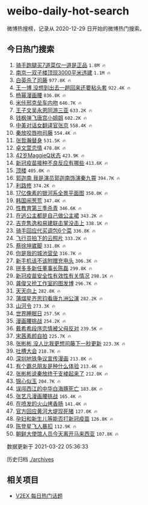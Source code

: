 # weibo-daily-hot-search

微博热搜榜，记录从 2020-12-29 日开始的微博热门搜索。

## 今日热门搜索

<!-- BEGIN -->

1. [骑手跑腿买7道菜仅一道是正品](https://s.weibo.com/weibo?q=%23%E9%AA%91%E6%89%8B%E8%B7%91%E8%85%BF%E4%B9%B07%E9%81%93%E8%8F%9C%E4%BB%85%E4%B8%80%E9%81%93%E6%98%AF%E6%AD%A3%E5%93%81%23&Refer=top) `1.8M 🔥`
1. [南京一双子楼顶现3000平米违建](https://s.weibo.com/weibo?q=%23%E5%8D%97%E4%BA%AC%E4%B8%80%E5%8F%8C%E5%AD%90%E6%A5%BC%E9%A1%B6%E7%8E%B03000%E5%B9%B3%E7%B1%B3%E8%BF%9D%E5%BB%BA%23&Refer=top) `1.1M 🔥`
1. [白英杀了司藤](https://s.weibo.com/weibo?q=%E7%99%BD%E8%8B%B1%E6%9D%80%E4%BA%86%E5%8F%B8%E8%97%A4&Refer=top) `977.8K 🔥`
1. [王一博 没想到出去一趟回来还要粘头套](https://s.weibo.com/weibo?q=%E7%8E%8B%E4%B8%80%E5%8D%9A%20%E6%B2%A1%E6%83%B3%E5%88%B0%E5%87%BA%E5%8E%BB%E4%B8%80%E8%B6%9F%E5%9B%9E%E6%9D%A5%E8%BF%98%E8%A6%81%E7%B2%98%E5%A4%B4%E5%A5%97&Refer=top) `922.4K 🔥`
1. [杨幂漫画腰](https://s.weibo.com/weibo?q=%23%E6%9D%A8%E5%B9%82%E6%BC%AB%E7%94%BB%E8%85%B0%23&Refer=top) `836.8K 🔥`
1. [米佧邢克垒车内吻](https://s.weibo.com/weibo?q=%23%E7%B1%B3%E4%BD%A7%E9%82%A2%E5%85%8B%E5%9E%92%E8%BD%A6%E5%86%85%E5%90%BB%23&Refer=top) `646.7K 🔥`
1. [王子文吴永恩同游三亚](https://s.weibo.com/weibo?q=%23%E7%8E%8B%E5%AD%90%E6%96%87%E5%90%B4%E6%B0%B8%E6%81%A9%E5%90%8C%E6%B8%B8%E4%B8%89%E4%BA%9A%23&Refer=top) `633.2K 🔥`
1. [钱枫弹飞唐宫小姐姐](https://s.weibo.com/weibo?q=%23%E9%92%B1%E6%9E%AB%E5%BC%B9%E9%A3%9E%E5%94%90%E5%AE%AB%E5%B0%8F%E5%A7%90%E5%A7%90%23&Refer=top) `602.2K 🔥`
1. [中美对话女翻译官张京](https://s.weibo.com/weibo?q=%23%E4%B8%AD%E7%BE%8E%E5%AF%B9%E8%AF%9D%E5%A5%B3%E7%BF%BB%E8%AF%91%E5%AE%98%E5%BC%A0%E4%BA%AC%23&Refer=top) `558.4K 🔥`
1. [秦放咬唇吻司藤](https://s.weibo.com/weibo?q=%23%E7%A7%A6%E6%94%BE%E5%92%AC%E5%94%87%E5%90%BB%E5%8F%B8%E8%97%A4%23&Refer=top) `554.4K 🔥`
1. [张哲瀚替身](https://s.weibo.com/weibo?q=%23%E5%BC%A0%E5%93%B2%E7%80%9A%E6%9B%BF%E8%BA%AB%23&Refer=top) `531.5K 🔥`
1. [卓文萱恋情](https://s.weibo.com/weibo?q=%23%E5%8D%93%E6%96%87%E8%90%B1%E6%81%8B%E6%83%85%23&Refer=top) `478.8K 🔥`
1. [42岁MaggieQ状态](https://s.weibo.com/weibo?q=%2342%E5%B2%81MaggieQ%E7%8A%B6%E6%80%81%23&Refer=top) `423.9K 🔥`
1. [新冠疫苗接种不良反应有哪些](https://s.weibo.com/weibo?q=%23%E6%96%B0%E5%86%A0%E7%96%AB%E8%8B%97%E6%8E%A5%E7%A7%8D%E4%B8%8D%E8%89%AF%E5%8F%8D%E5%BA%94%E6%9C%89%E5%93%AA%E4%BA%9B%23&Refer=top) `413.6K 🔥`
1. [顶楼](https://s.weibo.com/weibo?q=%E9%A1%B6%E6%A5%BC&Refer=top) `405.0K 🔥`
1. [郭迦南 我是演员郭迦南饰演秦九霄](https://s.weibo.com/weibo?q=%E9%83%AD%E8%BF%A6%E5%8D%97%20%E6%88%91%E6%98%AF%E6%BC%94%E5%91%98%E9%83%AD%E8%BF%A6%E5%8D%97%E9%A5%B0%E6%BC%94%E7%A7%A6%E4%B9%9D%E9%9C%84&Refer=top) `394.7K 🔥`
1. [利路修](https://s.weibo.com/weibo?q=%E5%88%A9%E8%B7%AF%E4%BF%AE&Refer=top) `374.2K 🔥`
1. [17亿像素的银河系全景平面图](https://s.weibo.com/weibo?q=%2317%E4%BA%BF%E5%83%8F%E7%B4%A0%E7%9A%84%E9%93%B6%E6%B2%B3%E7%B3%BB%E5%85%A8%E6%99%AF%E5%B9%B3%E9%9D%A2%E5%9B%BE%23&Refer=top) `350.0K 🔥`
1. [韩国闹葱荒](https://s.weibo.com/weibo?q=%23%E9%9F%A9%E5%9B%BD%E9%97%B9%E8%91%B1%E8%8D%92%23&Refer=top) `347.4K 🔥`
1. [性教育第三季杀青](https://s.weibo.com/weibo?q=%23%E6%80%A7%E6%95%99%E8%82%B2%E7%AC%AC%E4%B8%89%E5%AD%A3%E6%9D%80%E9%9D%92%23&Refer=top) `346.6K 🔥`
1. [在逃公主都是自己做公主裙](https://s.weibo.com/weibo?q=%E5%9C%A8%E9%80%83%E5%85%AC%E4%B8%BB%E9%83%BD%E6%98%AF%E8%87%AA%E5%B7%B1%E5%81%9A%E5%85%AC%E4%B8%BB%E8%A3%99&Refer=top) `343.2K 🔥`
1. [吉克隽逸和易建联击掌没击上](https://s.weibo.com/weibo?q=%23%E5%90%89%E5%85%8B%E9%9A%BD%E9%80%B8%E5%92%8C%E6%98%93%E5%BB%BA%E8%81%94%E5%87%BB%E6%8E%8C%E6%B2%A1%E5%87%BB%E4%B8%8A%23&Refer=top) `338.1K 🔥`
1. [骑手回应代买调包6个菜](https://s.weibo.com/weibo?q=%E9%AA%91%E6%89%8B%E5%9B%9E%E5%BA%94%E4%BB%A3%E4%B9%B0%E8%B0%83%E5%8C%856%E4%B8%AA%E8%8F%9C&Refer=top) `336.8K 🔥`
1. [飞行员拍下的云照片](https://s.weibo.com/weibo?q=%23%E9%A3%9E%E8%A1%8C%E5%91%98%E6%8B%8D%E4%B8%8B%E7%9A%84%E4%BA%91%E7%85%A7%E7%89%87%23&Refer=top) `333.2K 🔥`
1. [蔡徐坤崴脚](https://s.weibo.com/weibo?q=%23%E8%94%A1%E5%BE%90%E5%9D%A4%E5%B4%B4%E8%84%9A%23&Refer=top) `331.8K 🔥`
1. [你是我的城池营垒](https://s.weibo.com/weibo?q=%E4%BD%A0%E6%98%AF%E6%88%91%E7%9A%84%E5%9F%8E%E6%B1%A0%E8%90%A5%E5%9E%92&Refer=top) `316.7K 🔥`
1. [新手机该不该附赠充电头](https://s.weibo.com/weibo?q=%23%E6%96%B0%E6%89%8B%E6%9C%BA%E8%AF%A5%E4%B8%8D%E8%AF%A5%E9%99%84%E8%B5%A0%E5%85%85%E7%94%B5%E5%A4%B4%23&Refer=top) `306.3K 🔥`
1. [拼多多新任董事长陈磊](https://s.weibo.com/weibo?q=%E6%8B%BC%E5%A4%9A%E5%A4%9A%E6%96%B0%E4%BB%BB%E8%91%A3%E4%BA%8B%E9%95%BF%E9%99%88%E7%A3%8A&Refer=top) `299.8K 🔥`
1. [新冠疫苗安全性有效性有关情况](https://s.weibo.com/weibo?q=%23%E6%96%B0%E5%86%A0%E7%96%AB%E8%8B%97%E5%AE%89%E5%85%A8%E6%80%A7%E6%9C%89%E6%95%88%E6%80%A7%E6%9C%89%E5%85%B3%E6%83%85%E5%86%B5%23&Refer=top) `298.1K 🔥`
1. [龚俊又抢工作室的图发博](https://s.weibo.com/weibo?q=%23%E9%BE%9A%E4%BF%8A%E5%8F%88%E6%8A%A2%E5%B7%A5%E4%BD%9C%E5%AE%A4%E7%9A%84%E5%9B%BE%E5%8F%91%E5%8D%9A%23&Refer=top) `296.7K 🔥`
1. [天天向上](https://s.weibo.com/weibo?q=%E5%A4%A9%E5%A4%A9%E5%90%91%E4%B8%8A&Refer=top) `282.8K 🔥`
1. [蒲熠星齐思钧看唐九洲公演](https://s.weibo.com/weibo?q=%23%E8%92%B2%E7%86%A0%E6%98%9F%E9%BD%90%E6%80%9D%E9%92%A7%E7%9C%8B%E5%94%90%E4%B9%9D%E6%B4%B2%E5%85%AC%E6%BC%94%23&Refer=top) `282.2K 🔥`
1. [山河令](https://s.weibo.com/weibo?q=%E5%B1%B1%E6%B2%B3%E4%BB%A4&Refer=top) `273.3K 🔥`
1. [世界睡眠日](https://s.weibo.com/weibo?q=%23%E4%B8%96%E7%95%8C%E7%9D%A1%E7%9C%A0%E6%97%A5%23&Refer=top) `257.5K 🔥`
1. [漫画腰挑战](https://s.weibo.com/weibo?q=%23%E6%BC%AB%E7%94%BB%E8%85%B0%E6%8C%91%E6%88%98%23&Refer=top) `254.2K 🔥`
1. [戴希希段序恋情被父母反对](https://s.weibo.com/weibo?q=%23%E6%88%B4%E5%B8%8C%E5%B8%8C%E6%AE%B5%E5%BA%8F%E6%81%8B%E6%83%85%E8%A2%AB%E7%88%B6%E6%AF%8D%E5%8F%8D%E5%AF%B9%23&Refer=top) `239.5K 🔥`
1. [宋茜素颜自拍](https://s.weibo.com/weibo?q=%23%E5%AE%8B%E8%8C%9C%E7%B4%A0%E9%A2%9C%E8%87%AA%E6%8B%8D%23&Refer=top) `225.7K 🔥`
1. [张彬彬 没人比我更想司藤下一秒更新](https://s.weibo.com/weibo?q=%E5%BC%A0%E5%BD%AC%E5%BD%AC%20%E6%B2%A1%E4%BA%BA%E6%AF%94%E6%88%91%E6%9B%B4%E6%83%B3%E5%8F%B8%E8%97%A4%E4%B8%8B%E4%B8%80%E7%A7%92%E6%9B%B4%E6%96%B0&Refer=top) `223.3K 🔥`
1. [吐槽大会](https://s.weibo.com/weibo?q=%E5%90%90%E6%A7%BD%E5%A4%A7%E4%BC%9A&Refer=top) `218.7K 🔥`
1. [深圳地铁争议宣传漫画](https://s.weibo.com/weibo?q=%E6%B7%B1%E5%9C%B3%E5%9C%B0%E9%93%81%E4%BA%89%E8%AE%AE%E5%AE%A3%E4%BC%A0%E6%BC%AB%E7%94%BB&Refer=top) `213.8K 🔥`
1. [有个霸总朋友是种什么体验](https://s.weibo.com/weibo?q=%23%E6%9C%89%E4%B8%AA%E9%9C%B8%E6%80%BB%E6%9C%8B%E5%8F%8B%E6%98%AF%E7%A7%8D%E4%BB%80%E4%B9%88%E4%BD%93%E9%AA%8C%23&Refer=top) `213.4K 🔥`
1. [张彬彬说秦放终于支棱起来了](https://s.weibo.com/weibo?q=%23%E5%BC%A0%E5%BD%AC%E5%BD%AC%E8%AF%B4%E7%A7%A6%E6%94%BE%E7%BB%88%E4%BA%8E%E6%94%AF%E6%A3%B1%E8%B5%B7%E6%9D%A5%E4%BA%86%23&Refer=top) `212.0K 🔥`
1. [锦心似玉](https://s.weibo.com/weibo?q=%E9%94%A6%E5%BF%83%E4%BC%BC%E7%8E%89&Refer=top) `204.7K 🔥`
1. [误闯西江的中华白海豚死亡](https://s.weibo.com/weibo?q=%E8%AF%AF%E9%97%AF%E8%A5%BF%E6%B1%9F%E7%9A%84%E4%B8%AD%E5%8D%8E%E7%99%BD%E6%B5%B7%E8%B1%9A%E6%AD%BB%E4%BA%A1&Refer=top) `183.8K 🔥`
1. [张艺凡漫画腰挑战](https://s.weibo.com/weibo?q=%23%E5%BC%A0%E8%89%BA%E5%87%A1%E6%BC%AB%E7%94%BB%E8%85%B0%E6%8C%91%E6%88%98%23&Refer=top) `165.4K 🔥`
1. [在喷发的火山烤香肠](https://s.weibo.com/weibo?q=%23%E5%9C%A8%E5%96%B7%E5%8F%91%E7%9A%84%E7%81%AB%E5%B1%B1%E7%83%A4%E9%A6%99%E8%82%A0%23&Refer=top) `141.4K 🔥`
1. [官方回应黄河大堤现死猪](https://s.weibo.com/weibo?q=%23%E5%AE%98%E6%96%B9%E5%9B%9E%E5%BA%94%E9%BB%84%E6%B2%B3%E5%A4%A7%E5%A0%A4%E7%8E%B0%E6%AD%BB%E7%8C%AA%23&Refer=top) `127.0K 🔥`
1. [孕妇和新生儿等能否打新冠疫苗](https://s.weibo.com/weibo?q=%23%E5%AD%95%E5%A6%87%E5%92%8C%E6%96%B0%E7%94%9F%E5%84%BF%E7%AD%89%E8%83%BD%E5%90%A6%E6%89%93%E6%96%B0%E5%86%A0%E7%96%AB%E8%8B%97%23&Refer=top) `126.8K 🔥`
1. [陈登星飞人暴扣](https://s.weibo.com/weibo?q=%E9%99%88%E7%99%BB%E6%98%9F%E9%A3%9E%E4%BA%BA%E6%9A%B4%E6%89%A3&Refer=top) `112.9K 🔥`
1. [朝鲜大使馆人员今天离开马来西亚](https://s.weibo.com/weibo?q=%E6%9C%9D%E9%B2%9C%E5%A4%A7%E4%BD%BF%E9%A6%86%E4%BA%BA%E5%91%98%E4%BB%8A%E5%A4%A9%E7%A6%BB%E5%BC%80%E9%A9%AC%E6%9D%A5%E8%A5%BF%E4%BA%9A&Refer=top) `107.8K 🔥`

数据更新于 2021-03-22 05:36:33

<!-- END -->

历史归档 [./archives](./archives)

## 相关项目

- [V2EX 每日热门话题](https://github.com/boojack/v2ex-daily-hot-topic)
